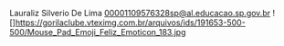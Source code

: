 Lauraliz Silverio De Lima
00001109576328sp@al.educacao.sp.gov.br
![]https://gorilaclube.vteximg.com.br/arquivos/ids/191653-500-500/Mouse_Pad_Emoji_Feliz_Emoticon_183.jpg
